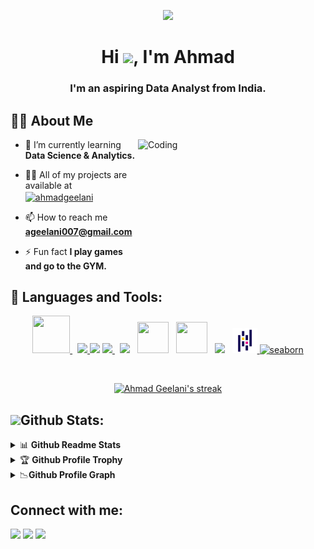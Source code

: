 <p align="center"><a href="#"><img width="30%" height="auto" src="https://mechomotive.com/wp-content/uploads/2021/07/I6-1.gif"/></a>

<h1 align="center">Hi <img src="https://raw.githubusercontent.com/MartinHeinz/MartinHeinz/master/wave.gif" width="30px">, I'm Ahmad</h1>
<h3 align="center">I'm an aspiring Data Analyst from India.</h3>


## 🙋‍♂️ About Me

<img align="right" alt="Coding" width="300" height="175" src="https://camo.githubusercontent.com/30c5ffe56bf81306c9af85f60b1e71240939f0abf1b80541dfce8a9dd28cdde4/68747470733a2f2f696e646f616e616c79746963612e636f6d2f7374617469632f696d616765732f646174612d736369656e63652d322e676966">

- 🌱 I’m currently learning **Data Science & Analytics.**


- 👨‍💻 All of my projects are available at <a href="https://github.com/ahmadgeelani?tab=repositories"><img align="center" src="https://raw.githubusercontent.com/rahuldkjain/github-profile-readme-generator/master/src/images/icons/Social/github.svg" alt="ahmadgeelani" height="30" width="40" style="max-width: 100%;"></a>


- 📫 How to reach me **ageelani007@gmail.com**


- ⚡ Fun fact **I play games and go to the GYM.**



## 🚀 Languages and Tools:

<p align="center">  
    <a style="padding-right:8px;" href="https://www.microsoft.com/en-in/sql-server/sql-server-downloads" target="_blank"> <img width="60" height="60" src="https://img.icons8.com/clouds/2x/search-database.png"/> </a>
    <a href="https://www.python.org" target="_blank"> <img src="https://img.icons8.com/color/48/000000/python.png"/> </a> 
    <a href="https://www.tableau.com/" target="_blank"> <img src="https://img.icons8.com/color/48/000000/tableau-software.png"/></a> 
    <a style="padding-right:8px;" href="https://www.microsoft.com/en-in/microsoft-365/excel" target="_blank"><img src="https://img.icons8.com/fluency/48/000000/microsoft-excel-2019.png"/> </a>
    <a style="padding-right:8px;" href="https://www.microsoft.com/en-us/microsoft-365/powerpoint" target="_blank"> <img src="https://img.icons8.com/color/48/000000/microsoft-powerpoint-2019--v1.png"/></a>
    <a style="padding-right:8px;" href="https://www.microsoft.com/en-us/microsoft-365/word" target="_blank"> <img width="50" height="50" src="https://img.icons8.com/cute-clipart/2x/microsoft-word-2019.png"/></a>
    <a style="padding-right:8px;" href="https://www.google.com/sheets/about/" target="_blank"> <img width="50" height="50" src="https://img.icons8.com/color/48/000000/google-sheets.png"/></a>
    <a style="padding-right:8px;" href="https://www.microsoft.com/en-in/sql-server/sql-server-downloads" target="_blank"> <img src="https://img.icons8.com/color/48/000000/microsoft-sql-server.png"/></a>
    <a href="https://pandas.pydata.org/" target="_blank" rel="noreferrer"> <img src="https://raw.githubusercontent.com/devicons/devicon/2ae2a900d2f041da66e950e4d48052658d850630/icons/pandas/pandas-original.svg" alt="pandas" width="40" height="40"/> </a> 
    <a href="https://seaborn.pydata.org/" target="_blank" rel="noreferrer"> <img src="https://seaborn.pydata.org/_images/logo-mark-lightbg.svg" alt="seaborn" width="40" height="40"/> </a>

</p>



<!-- [![React Badge](https://img.shields.io/badge/-React-61DBFB?style=for-the-badge&labelColor=black&logo=react&logoColor=61DBFB)](#)  [![Javascript Badge](https://img.shields.io/badge/-Javascript-F0DB4F?style=for-the-badge&labelColor=black&logo=javascript&logoColor=F0DB4F)](#) [![Typescript Badge](https://img.shields.io/badge/-Typescript-007acc?style=for-the-badge&labelColor=black&logo=typescript&logoColor=007acc)](#) [![Nodejs Badge](https://img.shields.io/badge/-Nodejs-3C873A?style=for-the-badge&labelColor=black&logo=node.js&logoColor=3C873A)](#) [![GraphQL Badge](https://img.shields.io/badge/-GraphQl-e535ab?style=for-the-badge&labelColor=black&logo=node.js&logoColor=e535ab)](#) -->
<br/>

<p align="center">
    <a href="https://github.com/ahmadgeelani/github-readme-streak-stats">
        <img title="🔥 Get streak stats for your profile at git.io/streak-stats" alt="Ahmad Geelani's streak" src="https://github-readme-streak-stats.herokuapp.com/?user=ahmadgeelani&theme=black-ice&hide_border=true&stroke=0000&background=060A0CD0"/>
    </a>
</p>

<!-- GITHUB STAT CODE -->

<h2 dir="auto"><img src="https://camo.githubusercontent.com/6324b8a2d7c4e78c6271e5bdb479001f501fe1108cdd4a0563d5b08758feb0c4/68747470733a2f2f6d656469612e67697068792e636f6d2f6d656469612f5a434e36463346416b7773794f47553252532f67697068792e676966" width="60" data-animated-image="" <strong>Github Stats:</strong></h2>

<!-- 1st DROP DOWN -->

<details>
  <summary><g-emoji class="g-emoji" alias="bar_chart" fallback-src="https://github.githubassets.com/images/icons/emoji/unicode/1f4ca.png">📊</g-emoji> <b>Github Readme Stats</b></summary>
 <br>
 <p align="center" dir="auto"><img width="430" align="center" src="https://github-readme-stats.vercel.app/api?username=ahmadgeelani&show_icons=true&count_private=true&theme=react&hide_border=true&bg_color=0D1117" alt="ahmadgeelani" ></p>
  
</details>

<!-- 2nd DROP DOWN -->

<details>
 <summary><g-emoji class="g-emoji" alias="trophy" fallback-src="https://github.githubassets.com/images/icons/emoji/unicode/1f3c6.png">🏆</g-emoji> <b>Github Profile Trophy</b></summary>
<br>
  <p align="center" dir="auto">
    <img src="https://github-profile-trophy.vercel.app/?username=ahmadgeelani&theme=alduin">
</details>

<!-- 3rd DROP DOWN -->

<details>
  <summary><g-emoji="g-emoji" alias= "graph">📉<b>Github Profile Graph</b></summary>
    <br>
    <a href="https://github.com/ahmadgeelani/github-readme-activity-graph"><img alt="Ahmad's Activity Graph" src="https://github-readme-activity-graph.cyclic.app//graph?username=ahmadgeelani&theme=rouge" /></a>
    </details>


## Connect with me:
<p align="left">

<a href = "https://www.linkedin.com/in/ahmadgeelani/"><img src="https://img.icons8.com/fluent/48/000000/linkedin.png"/></a>
<a href = "https://twitter.com/ahmad_geelani"><img src="https://img.icons8.com/fluent/48/000000/twitter.png"/></a>
<a href = "https://www.instagram.com/ahmad_geelani/"><img src="https://img.icons8.com/fluent/48/000000/instagram-new.png"/></a>



